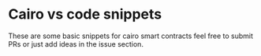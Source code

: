 # Cairo vs code snippets

These are some basic snippets for cairo smart contracts feel free to submit PRs or just add ideas in the issue section.

